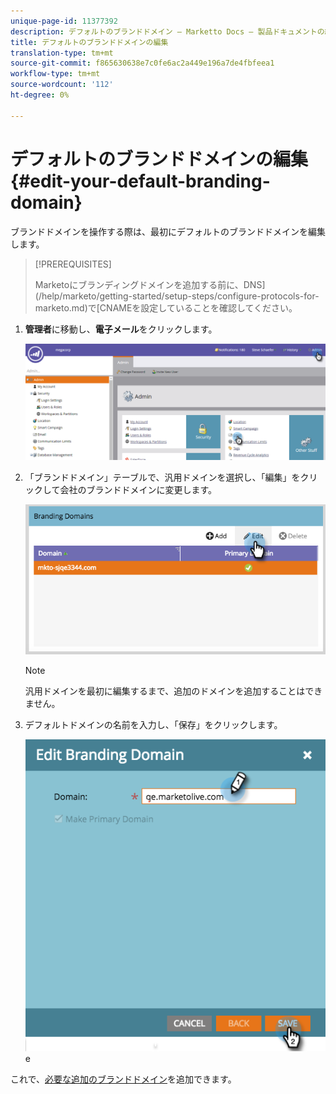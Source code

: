 ```yaml
---
unique-page-id: 11377392
description: デフォルトのブランドドメイン — Marketto Docs — 製品ドキュメントの編集
title: デフォルトのブランドドメインの編集
translation-type: tm+mt
source-git-commit: f865630638e7c0fe6ac2a449e196a7de4fbfeea1
workflow-type: tm+mt
source-wordcount: '112'
ht-degree: 0%

---
```



# デフォルトのブランドドメインの編集{#edit-your-default-branding-domain}

ブランドドメインを操作する際は、最初にデフォルトのブランドドメインを編集します。

>[!PREREQUISITES]
>
>Marketoにブランディングドメインを追加する前に、DNS](/help/marketo/getting-started/setup-steps/configure-protocols-for-marketo.md)で[CNAMEを設定していることを確認してください。

1. **管理者**&#x200B;に移動し、**電子メール**&#x200B;をクリックします。

   ![](assets/image2016-6-29-16-3a42-3a20.png)

1. 「ブランドドメイン」テーブルで、汎用ドメインを選択し、「編集」をクリックして会社のブランドドメインに変更します。

   ![](assets/edit-branding-domain.png)

   >[!NOTE]
   >
   >汎用ドメインを最初に編集するまで、追加のドメインを追加することはできません。

1. デフォルトドメインの名前を入力し、「保存」をクリックします。

   ![](assets/edit-branding-domain-hands.png)e

これで、[必要な追加のブランドドメイン](/help/marketo/product-docs/administration/email-setup/add-multiple-branding-domains/add-an-additional-branding-domain.md)を追加できます。
